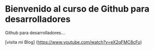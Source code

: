 # Bienvenido al curso de Github para desarrolladores 

Github para desarrolladores...

[visita mi Blog] (https://www.youtube.com/watch?v=eX2qFMC8cFo)
